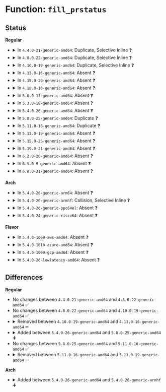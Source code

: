 # Function: <code>fill_prstatus</code>

## Status
<b>Regular</b>
<ul>
<li>
<details>
<summary>In <code>4.4.0-21-generic-amd64</code>: Duplicate, Selective Inline ❓</summary>

```c
void fill_prstatus(struct elf_prstatus * prstatus, struct task_struct * p, long int signr)
```

```json
{
  "name": "fill_prstatus",
  "collision_type": "Static Duplication",
  "inline_type": "Selective",
  "funcs": [
    {
      "addr": 18446744071581364508,
      "name": "fill_prstatus",
      "external": false,
      "loc": "fs/binfmt_elf.c:1403",
      "file": "fs/binfmt_elf.c",
      "inline": "not declared, inlined",
      "caller_inline": [],
      "caller_func": []
    },
    {
      "addr": 18446744071581374480,
      "name": "fill_prstatus",
      "external": false,
      "loc": "fs/binfmt_elf.c:1403",
      "file": "fs/compat_binfmt_elf.c",
      "inline": "seen, unknown",
      "caller_inline": [],
      "caller_func": []
    }
  ],
  "symbols": [
    {
      "addr": 18446744071581374480,
      "name": "fill_prstatus",
      "section": ".text",
      "bind": "STB_LOCAL",
      "size": 404
    }
  ]
}
```
</details>
</li>
<li>
<details>
<summary>In <code>4.8.0-22-generic-amd64</code>: Duplicate, Selective Inline ❓</summary>

```c
void fill_prstatus(struct elf_prstatus * prstatus, struct task_struct * p, long int signr)
```

```json
{
  "name": "fill_prstatus",
  "collision_type": "Static Duplication",
  "inline_type": "Selective",
  "funcs": [
    {
      "addr": 18446744071581550701,
      "name": "fill_prstatus",
      "external": false,
      "loc": "fs/binfmt_elf.c:1411",
      "file": "fs/binfmt_elf.c",
      "inline": "not declared, inlined",
      "caller_inline": [],
      "caller_func": []
    },
    {
      "addr": 18446744071581555472,
      "name": "fill_prstatus",
      "external": false,
      "loc": "fs/binfmt_elf.c:1411",
      "file": "fs/compat_binfmt_elf.c",
      "inline": "seen, unknown",
      "caller_inline": [],
      "caller_func": []
    }
  ],
  "symbols": [
    {
      "addr": 18446744071581555472,
      "name": "fill_prstatus",
      "section": ".text",
      "bind": "STB_LOCAL",
      "size": 404
    }
  ]
}
```
</details>
</li>
<li>
<details>
<summary>In <code>4.10.0-19-generic-amd64</code>: Duplicate, Selective Inline ❓</summary>

```c
void fill_prstatus(struct elf_prstatus * prstatus, struct task_struct * p, long int signr)
```

```json
{
  "name": "fill_prstatus",
  "collision_type": "Static Duplication",
  "inline_type": "Selective",
  "funcs": [
    {
      "addr": 18446744071581635877,
      "name": "fill_prstatus",
      "external": false,
      "loc": "fs/binfmt_elf.c:1411",
      "file": "fs/binfmt_elf.c",
      "inline": "not declared, inlined",
      "caller_inline": [],
      "caller_func": []
    },
    {
      "addr": 18446744071581640544,
      "name": "fill_prstatus",
      "external": false,
      "loc": "fs/binfmt_elf.c:1411",
      "file": "fs/compat_binfmt_elf.c",
      "inline": "seen, unknown",
      "caller_inline": [],
      "caller_func": []
    }
  ],
  "symbols": [
    {
      "addr": 18446744071581640544,
      "name": "fill_prstatus",
      "section": ".text",
      "bind": "STB_LOCAL",
      "size": 404
    }
  ]
}
```
</details>
</li>
<li>
<details>
<summary>In <code>4.13.0-16-generic-amd64</code>: Absent ❓</summary>

```json
{
  "name": "fill_prstatus",
  "collision_type": "Static Duplication",
  "inline_type": "Full",
  "funcs": [
    {
      "addr": 18446744071581687426,
      "name": "fill_prstatus",
      "external": false,
      "loc": "fs/binfmt_elf.c:1469",
      "file": "fs/binfmt_elf.c",
      "inline": "not declared, inlined",
      "caller_inline": [],
      "caller_func": []
    },
    {
      "addr": 18446744071581699855,
      "name": "fill_prstatus",
      "external": false,
      "loc": "fs/binfmt_elf.c:1469",
      "file": "fs/compat_binfmt_elf.c",
      "inline": "not declared, inlined",
      "caller_inline": [],
      "caller_func": []
    }
  ],
  "symbols": []
}
```
</details>
</li>
<li>
<details>
<summary>In <code>4.15.0-20-generic-amd64</code>: Absent ❓</summary>

```json
{
  "name": "fill_prstatus",
  "collision_type": "Static Duplication",
  "inline_type": "Full",
  "funcs": [
    {
      "addr": 18446744071581832998,
      "name": "fill_prstatus",
      "external": false,
      "loc": "fs/binfmt_elf.c:1483",
      "file": "fs/binfmt_elf.c",
      "inline": "not declared, inlined",
      "caller_inline": [],
      "caller_func": []
    },
    {
      "addr": 18446744071581845511,
      "name": "fill_prstatus",
      "external": false,
      "loc": "fs/binfmt_elf.c:1483",
      "file": "fs/compat_binfmt_elf.c",
      "inline": "not declared, inlined",
      "caller_inline": [],
      "caller_func": []
    }
  ],
  "symbols": []
}
```
</details>
</li>
<li>
<details>
<summary>In <code>4.18.0-10-generic-amd64</code>: Absent ❓</summary>

```json
{
  "name": "fill_prstatus",
  "collision_type": "Static Duplication",
  "inline_type": "Full",
  "funcs": [
    {
      "addr": 18446744071582007260,
      "name": "fill_prstatus",
      "external": false,
      "loc": "fs/binfmt_elf.c:1495",
      "file": "fs/binfmt_elf.c",
      "inline": "not declared, inlined",
      "caller_inline": [],
      "caller_func": []
    },
    {
      "addr": 18446744071582021865,
      "name": "fill_prstatus",
      "external": false,
      "loc": "fs/binfmt_elf.c:1495",
      "file": "fs/compat_binfmt_elf.c",
      "inline": "not declared, inlined",
      "caller_inline": [],
      "caller_func": []
    }
  ],
  "symbols": []
}
```
</details>
</li>
<li>
<details>
<summary>In <code>5.0.0-13-generic-amd64</code>: Absent ❓</summary>

```json
{
  "name": "fill_prstatus",
  "collision_type": "Static Duplication",
  "inline_type": "Full",
  "funcs": [
    {
      "addr": 18446744071582095148,
      "name": "fill_prstatus",
      "external": false,
      "loc": "fs/binfmt_elf.c:1495",
      "file": "fs/binfmt_elf.c",
      "inline": "not declared, inlined",
      "caller_inline": [],
      "caller_func": []
    },
    {
      "addr": 18446744071582109945,
      "name": "fill_prstatus",
      "external": false,
      "loc": "fs/binfmt_elf.c:1495",
      "file": "fs/compat_binfmt_elf.c",
      "inline": "not declared, inlined",
      "caller_inline": [],
      "caller_func": []
    }
  ],
  "symbols": []
}
```
</details>
</li>
<li>
<details>
<summary>In <code>5.3.0-18-generic-amd64</code>: Absent ❓</summary>

```json
{
  "name": "fill_prstatus",
  "collision_type": "Static Duplication",
  "inline_type": "Full",
  "funcs": [
    {
      "addr": 18446744071582262254,
      "name": "fill_prstatus",
      "external": false,
      "loc": "fs/binfmt_elf.c:1498",
      "file": "fs/binfmt_elf.c",
      "inline": "not declared, inlined",
      "caller_inline": [],
      "caller_func": []
    },
    {
      "addr": 18446744071582276916,
      "name": "fill_prstatus",
      "external": false,
      "loc": "fs/binfmt_elf.c:1498",
      "file": "fs/compat_binfmt_elf.c",
      "inline": "not declared, inlined",
      "caller_inline": [],
      "caller_func": []
    }
  ],
  "symbols": []
}
```
</details>
</li>
<li>
<details>
<summary>In <code>5.4.0-26-generic-amd64</code>: Absent ❓</summary>

```json
{
  "name": "fill_prstatus",
  "collision_type": "Static Duplication",
  "inline_type": "Full",
  "funcs": [
    {
      "addr": 18446744071582361636,
      "name": "fill_prstatus",
      "external": false,
      "loc": "fs/binfmt_elf.c:1472",
      "file": "fs/binfmt_elf.c",
      "inline": "not declared, inlined",
      "caller_inline": [],
      "caller_func": []
    },
    {
      "addr": 18446744071582375991,
      "name": "fill_prstatus",
      "external": false,
      "loc": "fs/binfmt_elf.c:1472",
      "file": "fs/compat_binfmt_elf.c",
      "inline": "not declared, inlined",
      "caller_inline": [],
      "caller_func": []
    }
  ],
  "symbols": []
}
```
</details>
</li>
<li>
<details>
<summary>In <code>5.8.0-25-generic-amd64</code>: Duplicate ❓</summary>

```c
void fill_prstatus(struct elf_prstatus * prstatus, struct task_struct * p, long int signr)
```

```json
{
  "name": "fill_prstatus",
  "collision_type": "Static Duplication",
  "inline_type": "No",
  "funcs": [
    {
      "addr": 18446744071582640368,
      "name": "fill_prstatus",
      "external": false,
      "loc": "fs/binfmt_elf.c:1590",
      "file": "fs/binfmt_elf.c",
      "inline": "seen, unknown",
      "caller_inline": [],
      "caller_func": [
        "fs/binfmt_elf.c:fill_thread_core_info"
      ]
    },
    {
      "addr": 18446744071582657136,
      "name": "fill_prstatus",
      "external": false,
      "loc": "fs/binfmt_elf.c:1590",
      "file": "fs/compat_binfmt_elf.c",
      "inline": "seen, unknown",
      "caller_inline": [],
      "caller_func": [
        "fs/compat_binfmt_elf.c:fill_thread_core_info"
      ]
    }
  ],
  "symbols": [
    {
      "addr": 18446744071582640368,
      "name": "fill_prstatus",
      "section": ".text",
      "bind": "STB_LOCAL",
      "size": 341
    },
    {
      "addr": 18446744071582657136,
      "name": "fill_prstatus",
      "section": ".text",
      "bind": "STB_LOCAL",
      "size": 320
    }
  ]
}
```
</details>
</li>
<li>
<details>
<summary>In <code>5.11.0-16-generic-amd64</code>: Duplicate ❓</summary>

```c
void fill_prstatus(struct elf_prstatus * prstatus, struct task_struct * p, long int signr)
```

```json
{
  "name": "fill_prstatus",
  "collision_type": "Static Duplication",
  "inline_type": "No",
  "funcs": [
    {
      "addr": 18446744071582711504,
      "name": "fill_prstatus",
      "external": false,
      "loc": "fs/binfmt_elf.c:1498",
      "file": "fs/binfmt_elf.c",
      "inline": "seen, unknown",
      "caller_inline": [],
      "caller_func": [
        "fs/binfmt_elf.c:fill_thread_core_info"
      ]
    },
    {
      "addr": 18446744071582726880,
      "name": "fill_prstatus",
      "external": false,
      "loc": "fs/binfmt_elf.c:1498",
      "file": "fs/compat_binfmt_elf.c",
      "inline": "seen, unknown",
      "caller_inline": [],
      "caller_func": [
        "fs/compat_binfmt_elf.c:fill_thread_core_info"
      ]
    }
  ],
  "symbols": [
    {
      "addr": 18446744071582711504,
      "name": "fill_prstatus",
      "section": ".text",
      "bind": "STB_LOCAL",
      "size": 346
    },
    {
      "addr": 18446744071582726880,
      "name": "fill_prstatus",
      "section": ".text",
      "bind": "STB_LOCAL",
      "size": 325
    }
  ]
}
```
</details>
</li>
<li>
<details>
<summary>In <code>5.13.0-19-generic-amd64</code>: Absent ❓</summary>

```json
{
  "name": "fill_prstatus",
  "collision_type": "Static Duplication",
  "inline_type": "Full",
  "funcs": [
    {
      "addr": 18446744071582741464,
      "name": "fill_prstatus",
      "external": false,
      "loc": "fs/binfmt_elf.c:1501",
      "file": "fs/binfmt_elf.c",
      "inline": "not declared, inlined",
      "caller_inline": [
        "fs/binfmt_elf.c:fill_thread_core_info"
      ],
      "caller_func": []
    },
    {
      "addr": 18446744071582755545,
      "name": "fill_prstatus",
      "external": false,
      "loc": "fs/binfmt_elf.c:1501",
      "file": "fs/compat_binfmt_elf.c",
      "inline": "not declared, inlined",
      "caller_inline": [
        "fs/compat_binfmt_elf.c:fill_thread_core_info"
      ],
      "caller_func": []
    }
  ],
  "symbols": []
}
```
</details>
</li>
<li>
<details>
<summary>In <code>5.15.0-25-generic-amd64</code>: Absent ❓</summary>

```json
{
  "name": "fill_prstatus",
  "collision_type": "Static Duplication",
  "inline_type": "Full",
  "funcs": [
    {
      "addr": 18446744071583068344,
      "name": "fill_prstatus",
      "external": false,
      "loc": "fs/binfmt_elf.c:1501",
      "file": "fs/binfmt_elf.c",
      "inline": "not declared, inlined",
      "caller_inline": [
        "fs/binfmt_elf.c:fill_thread_core_info"
      ],
      "caller_func": []
    },
    {
      "addr": 18446744071583082457,
      "name": "fill_prstatus",
      "external": false,
      "loc": "fs/binfmt_elf.c:1501",
      "file": "fs/compat_binfmt_elf.c",
      "inline": "not declared, inlined",
      "caller_inline": [
        "fs/compat_binfmt_elf.c:fill_thread_core_info"
      ],
      "caller_func": []
    }
  ],
  "symbols": []
}
```
</details>
</li>
<li>
<details>
<summary>In <code>5.19.0-21-generic-amd64</code>: Absent ❓</summary>

```json
{
  "name": "fill_prstatus",
  "collision_type": "Static Duplication",
  "inline_type": "Full",
  "funcs": [
    {
      "addr": 18446744071583546392,
      "name": "fill_prstatus",
      "external": false,
      "loc": "fs/binfmt_elf.c:1536",
      "file": "fs/binfmt_elf.c",
      "inline": "not declared, inlined",
      "caller_inline": [
        "fs/binfmt_elf.c:fill_thread_core_info"
      ],
      "caller_func": []
    },
    {
      "addr": 18446744071583561017,
      "name": "fill_prstatus",
      "external": false,
      "loc": "fs/binfmt_elf.c:1536",
      "file": "fs/compat_binfmt_elf.c",
      "inline": "not declared, inlined",
      "caller_inline": [
        "fs/compat_binfmt_elf.c:fill_thread_core_info"
      ],
      "caller_func": []
    }
  ],
  "symbols": []
}
```
</details>
</li>
<li>
<details>
<summary>In <code>6.2.0-20-generic-amd64</code>: Absent ❓</summary>

```json
{
  "name": "fill_prstatus",
  "collision_type": "Static Duplication",
  "inline_type": "Full",
  "funcs": [
    {
      "addr": 18446744071584147032,
      "name": "fill_prstatus",
      "external": false,
      "loc": "fs/binfmt_elf.c:1531",
      "file": "fs/binfmt_elf.c",
      "inline": "not declared, inlined",
      "caller_inline": [
        "fs/binfmt_elf.c:fill_thread_core_info"
      ],
      "caller_func": []
    },
    {
      "addr": 18446744071584163465,
      "name": "fill_prstatus",
      "external": false,
      "loc": "fs/binfmt_elf.c:1531",
      "file": "fs/compat_binfmt_elf.c",
      "inline": "not declared, inlined",
      "caller_inline": [
        "fs/compat_binfmt_elf.c:fill_thread_core_info"
      ],
      "caller_func": []
    }
  ],
  "symbols": []
}
```
</details>
</li>
<li>
<details>
<summary>In <code>6.5.0-9-generic-amd64</code>: Absent ❓</summary>

```json
{
  "name": "fill_prstatus",
  "collision_type": "Static Duplication",
  "inline_type": "Full",
  "funcs": [
    {
      "addr": 18446744071584374296,
      "name": "fill_prstatus",
      "external": false,
      "loc": "fs/binfmt_elf.c:1536",
      "file": "fs/binfmt_elf.c",
      "inline": "not declared, inlined",
      "caller_inline": [
        "fs/binfmt_elf.c:fill_thread_core_info"
      ],
      "caller_func": []
    },
    {
      "addr": 18446744071584391365,
      "name": "fill_prstatus",
      "external": false,
      "loc": "fs/binfmt_elf.c:1536",
      "file": "fs/compat_binfmt_elf.c",
      "inline": "not declared, inlined",
      "caller_inline": [
        "fs/compat_binfmt_elf.c:fill_thread_core_info"
      ],
      "caller_func": []
    }
  ],
  "symbols": []
}
```
</details>
</li>
<li>
<details>
<summary>In <code>6.8.0-31-generic-amd64</code>: Absent ❓</summary>

```json
{
  "name": "fill_prstatus",
  "collision_type": "Static Duplication",
  "inline_type": "Full",
  "funcs": [
    {
      "addr": 18446744071584592633,
      "name": "fill_prstatus",
      "external": false,
      "loc": "fs/binfmt_elf.c:1471",
      "file": "fs/binfmt_elf.c",
      "inline": "not declared, inlined",
      "caller_inline": [
        "fs/binfmt_elf.c:fill_thread_core_info"
      ],
      "caller_func": []
    },
    {
      "addr": 18446744071584608469,
      "name": "fill_prstatus",
      "external": false,
      "loc": "fs/binfmt_elf.c:1471",
      "file": "fs/compat_binfmt_elf.c",
      "inline": "not declared, inlined",
      "caller_inline": [
        "fs/compat_binfmt_elf.c:fill_thread_core_info"
      ],
      "caller_func": []
    }
  ],
  "symbols": []
}
```
</details>
</li>
</ul>
<b>Arch</b>
<ul>
<li>
<details>
<summary>In <code>5.4.0-26-generic-arm64</code>: Absent ❓</summary>

```json
{
  "name": "fill_prstatus",
  "collision_type": "Static Duplication",
  "inline_type": "Full",
  "funcs": [
    {
      "addr": 18446603336493956636,
      "name": "fill_prstatus",
      "external": false,
      "loc": "fs/binfmt_elf.c:1472",
      "file": "fs/binfmt_elf.c",
      "inline": "not declared, inlined",
      "caller_inline": [],
      "caller_func": []
    },
    {
      "addr": 18446603336493971836,
      "name": "fill_prstatus",
      "external": false,
      "loc": "fs/binfmt_elf.c:1472",
      "file": "fs/compat_binfmt_elf.c",
      "inline": "not declared, inlined",
      "caller_inline": [],
      "caller_func": []
    }
  ],
  "symbols": []
}
```
</details>
</li>
<li>
<details>
<summary>In <code>5.4.0-26-generic-armhf</code>: Collision, Selective Inline ❓</summary>

```c
void fill_prstatus(struct elf_prstatus * prstatus, struct task_struct * p, long int signr)
```

```json
{
  "name": "fill_prstatus",
  "collision_type": "Static-Static Collision",
  "inline_type": "Selective",
  "funcs": [
    {
      "addr": 3227419428,
      "name": "fill_prstatus",
      "external": false,
      "loc": "fs/binfmt_elf.c:1472",
      "file": "fs/binfmt_elf.c",
      "inline": "not declared, inlined",
      "caller_inline": [],
      "caller_func": []
    },
    {
      "addr": 3227423664,
      "name": "fill_prstatus",
      "external": false,
      "loc": "fs/binfmt_elf_fdpic.c:1342",
      "file": "fs/binfmt_elf_fdpic.c",
      "inline": "seen, unknown",
      "caller_inline": [],
      "caller_func": [
        "fs/binfmt_elf_fdpic.c:elf_fdpic_core_dump",
        "fs/binfmt_elf_fdpic.c:elf_fdpic_core_dump"
      ]
    }
  ],
  "symbols": [
    {
      "addr": 3227423664,
      "name": "fill_prstatus",
      "section": ".text",
      "bind": "STB_LOCAL",
      "size": 404
    }
  ]
}
```
</details>
</li>
<li>
<details>
<summary>In <code>5.4.0-26-generic-ppc64el</code>: Absent ❓</summary>

```json
{
  "name": "fill_prstatus",
  "collision_type": "Static Duplication",
  "inline_type": "Full",
  "funcs": [
    {
      "addr": 13835058055287598312,
      "name": "fill_prstatus",
      "external": false,
      "loc": "fs/binfmt_elf.c:1472",
      "file": "fs/binfmt_elf.c",
      "inline": "not declared, inlined",
      "caller_inline": [],
      "caller_func": []
    },
    {
      "addr": 13835058055287613704,
      "name": "fill_prstatus",
      "external": false,
      "loc": "fs/binfmt_elf.c:1472",
      "file": "fs/compat_binfmt_elf.c",
      "inline": "not declared, inlined",
      "caller_inline": [],
      "caller_func": []
    }
  ],
  "symbols": []
}
```
</details>
</li>
<li>
<details>
<summary>In <code>5.4.0-24-generic-riscv64</code>: Absent ❓</summary>

```json
{
  "name": "fill_prstatus",
  "collision_type": "Unique Static",
  "inline_type": "Full",
  "funcs": [
    {
      "addr": 18446743936273485298,
      "name": "fill_prstatus",
      "external": false,
      "loc": "fs/binfmt_elf.c:1472",
      "file": "fs/binfmt_elf.c",
      "inline": "not declared, inlined",
      "caller_inline": [],
      "caller_func": []
    }
  ],
  "symbols": []
}
```
</details>
</li>
</ul>
<b>Flavor</b>
<ul>
<li>
<details>
<summary>In <code>5.4.0-1009-aws-amd64</code>: Absent ❓</summary>

```json
{
  "name": "fill_prstatus",
  "collision_type": "Static Duplication",
  "inline_type": "Full",
  "funcs": [
    {
      "addr": 18446744071582330372,
      "name": "fill_prstatus",
      "external": false,
      "loc": "fs/binfmt_elf.c:1472",
      "file": "fs/binfmt_elf.c",
      "inline": "not declared, inlined",
      "caller_inline": [],
      "caller_func": []
    },
    {
      "addr": 18446744071582344727,
      "name": "fill_prstatus",
      "external": false,
      "loc": "fs/binfmt_elf.c:1472",
      "file": "fs/compat_binfmt_elf.c",
      "inline": "not declared, inlined",
      "caller_inline": [],
      "caller_func": []
    }
  ],
  "symbols": []
}
```
</details>
</li>
<li>
<details>
<summary>In <code>5.4.0-1010-azure-amd64</code>: Absent ❓</summary>

```json
{
  "name": "fill_prstatus",
  "collision_type": "Static Duplication",
  "inline_type": "Full",
  "funcs": [
    {
      "addr": 18446744071582268132,
      "name": "fill_prstatus",
      "external": false,
      "loc": "fs/binfmt_elf.c:1472",
      "file": "fs/binfmt_elf.c",
      "inline": "not declared, inlined",
      "caller_inline": [],
      "caller_func": []
    },
    {
      "addr": 18446744071582282455,
      "name": "fill_prstatus",
      "external": false,
      "loc": "fs/binfmt_elf.c:1472",
      "file": "fs/compat_binfmt_elf.c",
      "inline": "not declared, inlined",
      "caller_inline": [],
      "caller_func": []
    }
  ],
  "symbols": []
}
```
</details>
</li>
<li>
<details>
<summary>In <code>5.4.0-1009-gcp-amd64</code>: Absent ❓</summary>

```json
{
  "name": "fill_prstatus",
  "collision_type": "Static Duplication",
  "inline_type": "Full",
  "funcs": [
    {
      "addr": 18446744071582320852,
      "name": "fill_prstatus",
      "external": false,
      "loc": "fs/binfmt_elf.c:1472",
      "file": "fs/binfmt_elf.c",
      "inline": "not declared, inlined",
      "caller_inline": [],
      "caller_func": []
    },
    {
      "addr": 18446744071582335207,
      "name": "fill_prstatus",
      "external": false,
      "loc": "fs/binfmt_elf.c:1472",
      "file": "fs/compat_binfmt_elf.c",
      "inline": "not declared, inlined",
      "caller_inline": [],
      "caller_func": []
    }
  ],
  "symbols": []
}
```
</details>
</li>
<li>
<details>
<summary>In <code>5.4.0-26-lowlatency-amd64</code>: Absent ❓</summary>

```json
{
  "name": "fill_prstatus",
  "collision_type": "Static Duplication",
  "inline_type": "Full",
  "funcs": [
    {
      "addr": 18446744071582400084,
      "name": "fill_prstatus",
      "external": false,
      "loc": "fs/binfmt_elf.c:1472",
      "file": "fs/binfmt_elf.c",
      "inline": "not declared, inlined",
      "caller_inline": [],
      "caller_func": []
    },
    {
      "addr": 18446744071582415016,
      "name": "fill_prstatus",
      "external": false,
      "loc": "fs/binfmt_elf.c:1472",
      "file": "fs/compat_binfmt_elf.c",
      "inline": "not declared, inlined",
      "caller_inline": [],
      "caller_func": []
    }
  ],
  "symbols": []
}
```
</details>
</li>
</ul>

## Differences
<b>Regular</b>
<ul>
<li>
No changes between <code>4.4.0-21-generic-amd64</code> and <code>4.8.0-22-generic-amd64</code> ✅
</li>
<li>
No changes between <code>4.8.0-22-generic-amd64</code> and <code>4.10.0-19-generic-amd64</code> ✅
</li>
<li>
<details>
<summary>Removed between <code>4.10.0-19-generic-amd64</code> and <code>4.13.0-16-generic-amd64</code> ➖</summary>

```c
void fill_prstatus(struct elf_prstatus * prstatus, struct task_struct * p, long int signr)
```
</details>
</li>
<li>
<details>
<summary>Added between <code>5.4.0-26-generic-amd64</code> and <code>5.8.0-25-generic-amd64</code> ➕</summary>

```c
void fill_prstatus(struct elf_prstatus * prstatus, struct task_struct * p, long int signr)
```
</details>
</li>
<li>
No changes between <code>5.8.0-25-generic-amd64</code> and <code>5.11.0-16-generic-amd64</code> ✅
</li>
<li>
<details>
<summary>Removed between <code>5.11.0-16-generic-amd64</code> and <code>5.13.0-19-generic-amd64</code> ➖</summary>

```c
void fill_prstatus(struct elf_prstatus * prstatus, struct task_struct * p, long int signr)
```
</details>
</li>
</ul>
<b>Arch</b>
<ul>
<li>
<details>
<summary>Added between <code>5.4.0-26-generic-amd64</code> and <code>5.4.0-26-generic-armhf</code> ➕</summary>

```c
void fill_prstatus(struct elf_prstatus * prstatus, struct task_struct * p, long int signr)
```
</details>
</li>
</ul>
